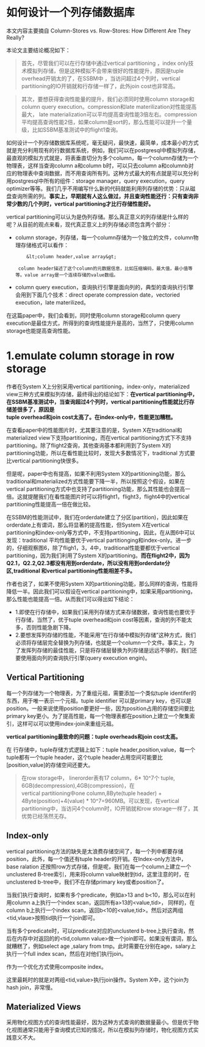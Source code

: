 # 如何设计一个列存储数据库

本文内容主要摘自 Column-Stores vs. Row-Stores: How Different Are They Really?

本论文主要结论概况如下：

> 首先，尽管我们可以在行存储中通过vertical partitioning ，index only技术模拟列存储，但是这种模拟不会带来很好的性能提升，原因是tuple overhead开销太的了，在SSBM中，当访问超过4个列时，vertical partitioning的IO开销就和行存储一样了，此外join cost也非常高。

> 其次，要想获得查询性能量的提升，我们必须同时使用column storage和column query execution。compression和late materilization对性能提高最大， late materialization可以平均提高查询性能3倍左右。compression平均提高查询性能2倍，如果column是sort的，那么性能可以提升一个量级，比如SSBM基准测试中的flight1查询。



如何设计一个列存储数据库系统呢，毫无疑问，最快速，最简单，成本最小的方式就是充分利用现有的行数据库系统，例如，我们可以在postgresql中模拟列存储，最直观的模拟方式就是，将表垂直切分为多个column，每一个column存储为一个物理表，这样当查询column a和column b时，可以只去column a和columnb对应的物理表中查询数据，而不用查询所有列。这种方式最大的有点就是可以充分利用postgresql中所有的组件：storage manager，query execution，query optimizer等等。我们几乎不用编写什么新的代码就能利用列存储的优势：只从磁盘查询所需的列。**事实上，早期就有人这么做过，并且查询性能还行：只有查询非常少数的几个列时，vertical partitioning才比行存储性能好。**

vertical partitioning可以认为是伪列存储。那么真正意义的列存储是什么样的呢？从目前的观点来看，现代真正意义上的列存储必须包含两个部分：

* column storage，列存储，每一个column存储为一个独立的文件，column物理存储格式可以看作：

  ```
      &lt;column header,value array&gt;

   column header描述了这个column的元数据信息，比如压缩编码，最大值，最小值等等。value array是一个连续存储的value数组。
  ```

* column query execution，查询执行引擎是面向列的，典型的查询执行引擎会用到下面几个技术：direct operate compression date，vectoried execution，late materilized。

在这篇paper中，我们会看到，同时使用column storage和column query execution是最佳方式，所得到的查询性能提升是高的，当然了，只使用column storage也能提高查询性能。

# 1.emulate column storage in row storage

作者在System X上分别采用vertical partitioning，index-only，materialized view三种方式来模拟列存储，最终得出的结论如下：**在vertical partitioning中，在SSBM基准测试中，当查询超过4个列时，vertical partitioning性能就比行存储差很多了，原因是  
tuple overhead和join cost太高了。在index-only中，性能更加糟糕。**

在查看paper中的性能图片时，尤其要注意的是，System X在traditional和materialized view下支持partitioning，而在vertical partitioning方式下不支持partitioning。除了flight2查询，其他查询基本都利用到了System X的partitioning功能，所以在看性能比较时，发现大多数情况下，traditional 方式要比vertical partitioning快很多。

但是呢，paper中也有提高，如果不利用System X的partitioning功能，那么traditional和materialized方式性能要下降一半，所以按照这个假设，如果在vertical partitioning方式中也支持了partitioning功能，那么其性能也会提高一倍。这就提醒我们在看性能图片时可以将flight1，flight3，flight4中的vertical partitioning性能提高一倍在做比较。

在SSBM的性能测试中，我们在orderdate建立了分区\(partition\)，因此如果在orderdate上有谓词，那么将显著的提高性能，但System X在vertical partitioning和index-only等方式中，不支持partitioning，因此，在从图6中可以发现：traditional 平均性能要优于vertical partitionging和index-only。进一步的，仔细观察图6，除了fligh1，3，4中，traditional性能要都优于vertical partitioning，因为我们利用了System X的partitioning。**而在flight2中，因为Q2.1，Q2.2,Q2.3都没有用到orderdate，所以没有用到orderdate分区,traditional 和vertical partitioning性能相差不多。**

作者也说了，如果不使用System X的partitioning功能，那么同样的查询，性能将降低一半。因此我们可以假设在vertical partitioning中，如果采用partitioning，那么性能也能提高一倍。从而我们可以得出如下结论：

* 1.即使在行存储中，如果我们采用列存储方式来存储数据，查询性能也要优于行存储，当然了，优于tuple overhead和join cost等因素，查询的列不能太多，否则性能急剧下降。
* 2.要想发挥列存储的性能，不能采用“在行存储中模拟列存储”这种方式，我们必须将存储层完全替换为列存储，也就是一个column一个文件。事实上，为了发挥列存储的最佳性能，只是将存储层替换为列存储是远远不够的，我们还要使用面向列的查询执行引擎\(query execution engin\)。

## Vertical Partitioning

每一个列存储为一个物理表，为了重组元祖，需要添加一个类似tuple identifer的东西，用于唯一表示一个元祖。tuple identifier 可以是primary key，也可以是position。一般来说使用position要更好一些，因为position占用的存储空间要比primary key更小。为了提高性能，每一个物理表都在position上建立一个聚集索引，这样可以可以使用index-join来重组元祖。

**vertical partitioning最致命的问题：tuple overheads和join cost太高。**

在 行存储中，tuple存储方式逻辑上如下：tuple header,position,value，每一个tuple都有一个tuple header，这个tuple header占用空间可能要比\[position,value\]的存储空间还要大。

> 在row storage中， linerorder表有17 column，6\* 10^7个 tuple, 6GB\(decompression\),4GB\(compression\)，在  
> vertical partitioning中one column,8Byte\(tuple header\) + 4Byte\(position\)+4\(value\) \* 10^7=960MB。可以发现，在vertical partitioning中，当访问4个column时，IO开销就和row storage一样了，其优势已经荡然无存。

## Index-only

vertical partitioning方法的缺失是太浪费存储空间了，每一个列中都要存储position，此外，每一个值还有tuple header的开销。在Index-only方法中，base ralation 还按照row方式存储，但是呢，我们在每一个column上建立一个unclustered B-tree索引，用来将column value映射到tid，这里注意的时，在unclustered b-tree中，我们不在存储primary key或者position了。

当我们执行查询时，如果有多个predicate，例如a&gt;13 and b&lt;10，那么可以在利用column a上执行一个index scan，返回所有a&gt;13的&lt;value,tid&gt;， 同样的，在column b上执行一个index scan，返回b&lt;10的&lt;value,tid&gt;。然后对这两组&lt;tid,vlaue&gt;按照tid执行一个join即可。

当有多个predicate时，可以predicate对应的unclusterd b-tree上执行查询，然后在内存中对返回的的&lt;tid,column value&gt;做一个join即可。如果没有谓词，那么就糟糕了，例如select age ,salary from tmp。此时需要在分别在age，salary上执行一个full index scan，然后在对他们执行join。

作为一个优化方式使用composite index。

这里最耗时的就是对两组&lt;tid,value&gt;执行join操作。System X中，这个join为hash join，非常慢。

## Materialized Views

采用物化视图方式的查询性能最好，因为这种方式查询的数据量最小。但是优于物化视图通常只能用于查询模式已知的情况，所以在模拟列存储时，物化视图方式实践意义不大。

